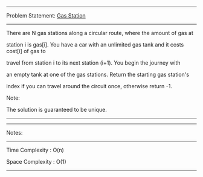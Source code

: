 ******************************************************************************
Problem Statement: [Gas Station](https://leetcode.com/problems/gas-station/)
******************************************************************************
There are N gas stations along a circular route, where the amount of gas at

station i is gas[i]. 
You have a car with an unlimited gas tank and it costs cost[i] of gas to

travel from station i to its next station (i+1). You begin the journey with

an empty tank at one of the gas stations. Return the starting gas station's

index if you can travel around the circuit once, otherwise return -1. 

Note:

The solution is guaranteed to be unique. 

*****************************************************************************

******************************************************************************
Notes: 
******************************************************************************
Time Complexity : O(n)

Space Complexity : O(1)

******************************************************************************